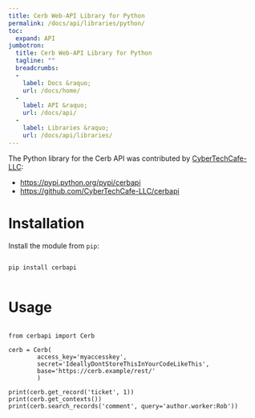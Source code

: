 ```yaml
---
title: Cerb Web-API Library for Python
permalink: /docs/api/libraries/python/
toc:
  expand: API
jumbotron:
  title: Cerb Web-API Library for Python
  tagline: ""
  breadcrumbs:
  -
    label: Docs &raquo;
    url: /docs/home/
  -
    label: API &raquo;
    url: /docs/api/
  -
    label: Libraries &raquo;
    url: /docs/api/libraries/
---
```


The Python library for the Cerb API was contributed by [CyberTechCafe-LLC](https://github.com/CyberTechCafe-LLC):

* <https://pypi.python.org/pypi/cerbapi>
* <https://github.com/CyberTechCafe-LLC/cerbapi>

# Installation

Install the module from `pip`:

<pre>
<code class="language-bash">
pip install cerbapi
</code>
</pre>

# Usage

<pre>
<code class="language-python">
from cerbapi import Cerb

cerb = Cerb(
        access_key='myaccesskey',
        secret='IdeallyDontStoreThisInYourCodeLikeThis',
        base='https://cerb.example/rest/'
        )

print(cerb.get_record('ticket', 1))
print(cerb.get_contexts())
print(cerb.search_records('comment', query='author.worker:Rob'))
</code>
</pre>
